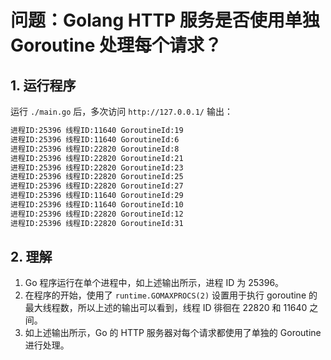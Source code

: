 # 问题：Golang HTTP 服务是否使用单独 Goroutine 处理每个请求？

## 1. 运行程序

运行 `./main.go` 后，多次访问 `http://127.0.0.1/` 输出：

```sh
进程ID:25396 线程ID:11640 GoroutineId:19
进程ID:25396 线程ID:11640 GoroutineId:6
进程ID:25396 线程ID:22820 GoroutineId:8
进程ID:25396 线程ID:22820 GoroutineId:21
进程ID:25396 线程ID:22820 GoroutineId:23
进程ID:25396 线程ID:22820 GoroutineId:25
进程ID:25396 线程ID:22820 GoroutineId:27
进程ID:25396 线程ID:11640 GoroutineId:29
进程ID:25396 线程ID:11640 GoroutineId:10
进程ID:25396 线程ID:22820 GoroutineId:12
进程ID:25396 线程ID:22820 GoroutineId:31
```

## 2. 理解

1. Go 程序运行在单个进程中，如上述输出所示，进程 ID 为 25396。
2. 在程序的开始，使用了 `runtime.GOMAXPROCS(2)` 设置用于执行 goroutine 的最大线程数，所以上述的输出可以看到，线程 ID 徘徊在 22820 和 11640 之间。
3. 如上述输出所示，Go 的 HTTP 服务器对每个请求都使用了单独的 Goroutine 进行处理。
